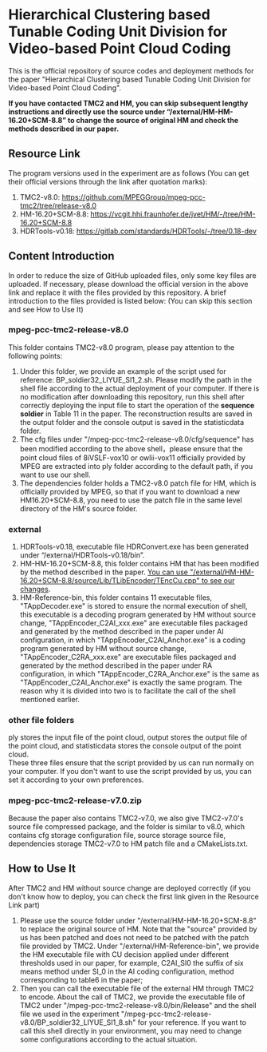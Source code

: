# Hierarchical Clustering based Tunable Coding Unit Division for Video-based Point Cloud Coding 
This is the official repository of source codes and deployment methods for the paper "Hierarchical Clustering based Tunable Coding Unit Division for Video-based Point Cloud Coding".

<b>If you have contacted TMC2 and HM, you can skip subsequent lengthy instructions and directly use the source under “/external/HM-HM-16.20+SCM-8.8” to change the source of original HM and check the methods described in our paper.</b>

## Resource Link
The program versions used in the experiment are as follows (You can get their official versions through the link after quotation marks): 

1. TMC2-v8.0: https://github.com/MPEGGroup/mpeg-pcc-tmc2/tree/release-v8.0
2. HM-16.20+SCM-8.8: https://vcgit.hhi.fraunhofer.de/jvet/HM/-/tree/HM-16.20+SCM-8.8
3. HDRTools-v0.18: https://gitlab.com/standards/HDRTools/-/tree/0.18-dev

## Content Introduction
In order to reduce the size of GitHub uploaded files, only some key files are uploaded. If necessary, please download the official version in the above link and replace it with the files provided by this repository. A brief introduction to the files provided is listed below: (You can skip this section and see How to Use It)

### mpeg-pcc-tmc2-release-v8.0
This folder contains TMC2-v8.0 program, please pay attention to the following points: 
1. Under this folder, we provide an example of the script used for reference: BP_soldier32_LIYUE_SI1_2.sh. Please modify the path in the shell file according to the actual deployment of your computer. If there is no modification after downloading this repository, run this shell after correctly deploying the input file to start the operation of the <b>sequence soldier</b> in Table 11 in the paper. The reconstruction results are saved in the output folder and the console output is saved in the statisticdata folder.
2. The cfg files under "/mpeg-pcc-tmc2-release-v8.0/cfg/sequence" has been modified according to the above shell，please ensure that the point cloud files of 8iVSLF-vox10 or owlii-vox11 officially provided by MPEG are extracted into ply folder according to the default path, if you want to use our shell.
3. The dependencies folder holds a TMC2-v8.0 patch file for HM, which is officially provided by MPEG, so that if you want to download a new HM16.20+SCM-8.8, you need to use the patch file in the same level directory of the HM's source folder.

### external
1. HDRTools-v0.18, executable file HDRConvert.exe has been generated under “/external/HDRTools-v0.18/bin”.
2. HM-HM-16.20+SCM-8.8, this folder contains HM that has been modified by the method described in the paper. <u>You can use "/external/HM-HM-16.20+SCM-8.8/source/Lib/TLibEncoder/TEncCu.cpp" to see our changes</u>.
3. HM-Reference-bin, this folder contains 11 executable files, "TAppDecoder.exe" is stored to ensure the normal execution of shell, this executable is a decoding program generated by HM without source change, "TAppEncoder_C2AI_xxx.exe" are executable files packaged and generated by the method described in the paper under AI configuration, in which "TAppEncoder_C2AI_Anchor.exe" is a coding program generated by HM without source change, "TAppEncoder_C2RA_xxx.exe" are executable files packaged and generated by the method described in the paper under RA configuration, in which "TAppEncoder_C2RA_Anchor.exe" is the same as "TAppEncoder_C2AI_Anchor.exe" is exactly the same program. The reason why it is divided into two is to facilitate the call of the shell mentioned earlier.

### other file folders
ply stores the input file of the point cloud, output stores the output file of the point cloud, and statisticdata stores the console output of the point cloud. 
<br/>These three files ensure that the script provided by us can run normally on your computer. If you don't want to use the script provided by us, you can set it according to your own preferences.

### mpeg-pcc-tmc2-release-v7.0.zip
Because the paper also contains TMC2-v7.0, we also give TMC2-v7.0's source file compressed package, and the folder is similar to v8.0, which contains cfg storage configuration file, source storage source file, dependencies storage TMC2-v7.0 to HM patch file and a CMakeLists.txt.

## How to Use It
After TMC2 and HM without source change are deployed correctly (if you don't know how to deploy, you can check the first link given in the Resource Link part)
1. Please use the source folder under "/external/HM-HM-16.20+SCM-8.8" to replace the original source of HM. Note that the "source" provided by us has been patched and does not need to be patched with the patch file provided by TMC2. Under "/external/HM-Reference-bin", we provide the HM executable file with CU decision applied under different thresholds used in our paper, for example, C2AI_SI0 the suffix of six means method under SI_0 in the AI coding configuration, method corresponding to table6 in the paper;
2. Then you can call the executable file of the external HM through TMC2 to encode. About the call of TMC2, we provide the executable file of TMC2 under "/mpeg-pcc-tmc2-release-v8.0/bin/Release" and the shell file we used in the experiment "/mpeg-pcc-tmc2-release-v8.0/BP_soldier32_LIYUE_SI1_8.sh" for your reference. If you want to call this shell directly in your environment, you may need to change some configurations according to the actual situation.